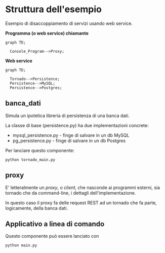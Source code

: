 # Struttura dell'esempio

Esempio di disaccoppiamento di servizi usando web service.

**Programma (o web service) chiamante**
```mermaid
graph TD;

  Console_Program-->Proxy;
```
**Web service**
```mermaid
graph TD;

  Tornado-->Persistence;
  Persistence-->MySQL;
  Persistence-->Postgres;
```

## banca_dati

Simula un ipotetica libreria di persistenza di una banca dati.

La classe di base (persistence.py) ha due implementazioni concrete:
* mysql_persistence.py - finge di salvare in un db MySQL
* pg_persistence.py - finge di salvare in un db Postgres

Per lanciare questo componente:
```shell
python tornado_main.py
```

## proxy
E' letteralmente un _proxy_, o _client_, che nasconde ai programmi esterni, sia tornado che da command-line, i dettagli dell'implementazione.

In questo caso il proxy fa delle request REST ad un tornado che fa parte, logicamente, della banca dati.

## Applicativo a linea di comando

Questo componente può essere lanciato con
```shell 
python main.py
```

